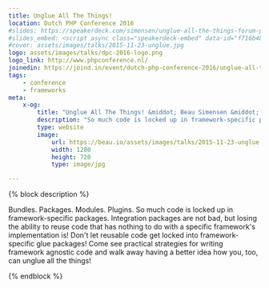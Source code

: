 ```yaml
---
title: Unglue All The Things!
location: Dutch PHP Conference 2016
#slides: https://speakerdeck.com/simensen/unglue-all-the-things-forum-php-paris-2015
#slides_embed: <script async class="speakerdeck-embed" data-id="f716b48cca684ba9a238c1aa2119759c" data-ratio="1.77777777777778" src="//speakerdeck.com/assets/embed.js"></script>
#cover: assets/images/talks/2015-11-23-unglue.jpg
logo: assets/images/talks/dpc-2016-logo.png
logo_link: http://www.phpconference.nl/
joinedin: https://joind.in/event/dutch-php-conference-2016/unglue-all-the-things
tags:
    - conference
    - frameworks
meta:
    x-og:
        title: "Unglue All The Things! &middot; Beau Simensen &middot; Monii"
        description: "So much code is locked up in framework-specific packages."
        type: website
        image:
            url: https://beau.io/assets/images/talks/2015-11-23-unglue.jpg
            width: 1280
            height: 720
            type: image/jpg

---
```

{% block description %}

Bundles. Packages. Modules. Plugins. So much code is locked up in framework-specific packages. Integration packages are not bad, but losing the ability to reuse code that has nothing to do with a specific framework's implementation is! Don't let reusable code get locked into framework-specific glue packages! Come see practical strategies for writing framework agnostic code and walk away having a better idea how you, too, can unglue all the things!

{% endblock %}

